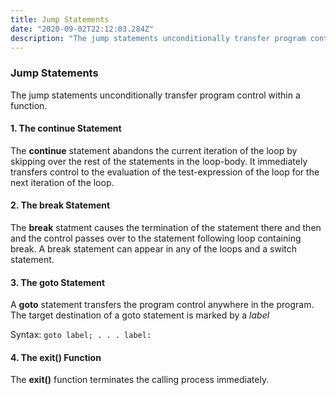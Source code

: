 ```yaml
---
title: Jump Statements
date: "2020-09-02T22:12:03.284Z"
description: "The jump statements unconditionally transfer program control within a function."
---
```


### Jump Statements

The jump statements unconditionally transfer program control within a function.

#### 1. The continue Statement

The **continue** statement abandons the current iteration of the loop by skipping over the rest of the statements in the loop-body. It immediately transfers control to the evaluation of the test-expression of the loop for the next iteration of the loop.

#### 2. The break Statement

The **break** statment causes the termination of the statement there and then and the control passes over to the statement following loop containing break.
A break statement can appear in any of the loops and a switch statement.

#### 3. The goto Statement

A **goto** statement transfers the program control anywhere in the program.
The target destination of a goto statement is marked by a _label_

Syntax:
`goto label; . . . label:`

#### 4. The exit() Function

The **exit()** function terminates the calling process immediately.
